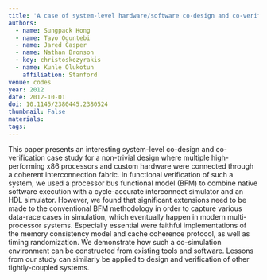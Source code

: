 ```yaml
---
title: 'A case of system-level hardware/software co-design and co-verification of a commodity multi-processor system with custom hardware'
authors:
  - name: Sungpack Hong
  - name: Tayo Oguntebi
  - name: Jared Casper
  - name: Nathan Bronson
  - key: christoskozyrakis
  - name: Kunle Olukotun
    affiliation: Stanford
venue: codes
year: 2012
date: 2012-10-01
doi: 10.1145/2380445.2380524
thumbnail: False
materials:
tags:
---
```

This paper presents an interesting system-level co-design and co-verification case study for a non-trivial design where multiple high-performing x86 processors and custom hardware were connected through a coherent interconnection fabric. In functional verification of such a system, we used a processor bus functional model (BFM) to combine native software execution with a cycle-accurate interconnect simulator and an HDL simulator. However, we found that significant extensions need to be made to the conventional BFM methodology in order to capture various data-race cases in simulation, which eventually happen in modern multi-processor systems. Especially essential were faithful implementations of the memory consistency model and cache coherence protocol, as well as timing randomization. We demonstrate how such a co-simulation environment can be constructed from existing tools and software. Lessons from our study can similarly be applied to design and verification of other tightly-coupled systems.

